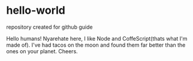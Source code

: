 # hello-world
repository created for github guide

Hello humans!
Nyarehate here, I like Node and CoffeScript(thats what I'm made of).
I've had tacos on the moon and found them far better than the ones on your planet. Cheers.
